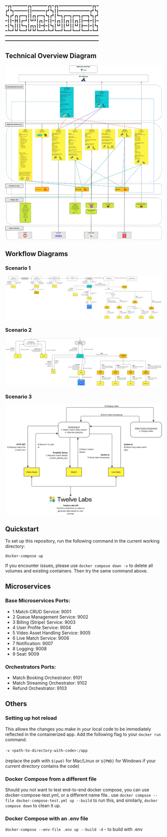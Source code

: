 ```
━┏┓━━━━━━━┏┓━━━━━━━┏┓━┏┓━━━━━━━━━━━━━━━┏┓━
┏┛┗┓━━━━━━┃┃━━━━━━┏┛┗┓┃┃━━━━━━━━━━━━━━┏┛┗┓
┗┓┏┛┏┓┏━━┓┃┃┏┓┏━━┓┗┓┏┛┃┗━┓┏━━┓┏━━┓┏━━┓┗┓┏┛
━┃┃━┣┫┃┏━┛┃┗┛┛┃┏┓┃━┃┃━┃┏┓┃┃┏┓┃┃┏┓┃┃━━┫━┃┃━
━┃┗┓┃┃┃┗━┓┃┏┓┓┃┃━┫━┃┗┓┃┗┛┃┃┗┛┃┃┗┛┃┣━━┃━┃┗┓
━┗━┛┗┛┗━━┛┗┛┗┛┗━━┛━┗━┛┗━━┛┗━━┛┗━━┛┗━━┛━┗━┛
━━━━━━━━━━━━━━━━━━━━━━━━━━━━━━━━━━━━━━━━━━
━━━━━━━━━━━━━━━━━━━━━━━━━━━━━━━━━━━━━━━━━━
```


## Technical Overview Diagram
![Technical Overview Diagram](tod.png)

## Workflow Diagrams
### Scenario 1
![Scenario 1](scenario1.png)

### Scenario 2
![Scenario 2](scenario2.png)

### Scenario 3
![Scenario 3](scenario3.png)

## Quickstart
To set up this repository, run the following command in the current working directory:
```bash
docker-compose up
```

If you encounter issues, please use `docker compose down -v` to delete all volumes and existing containers. Then try the same command above.



## Microservices
### Base Microservices Ports:
- 1 Match CRUD Service: 9001
- 2 Queue Management Service: 9002
- 3 Billing (Stripe) Service: 9003
- 4 User Profile Service: 9004
- 5 Video Asset Handling Service: 9005
- 6 Live Match Service: 9006
- 7 Notification: 9007
- 8 Logging: 9008
- 9 Seat: 9009
### Orchestrators Ports:
- Match Booking Orchestrator: 9101
- Match Streaming Orchestrator: 9102
- Refund Orchestrator: 9103


## Others
### Setting up hot reload
This allows the changes you make in your local code to be immediately reflected in the containerized app. Add the following flag to your `docker run` command.<br><br>
`-v <path-to-directory-with-code>:/app`<br><br>
(replace the path with `$(pwd)` for Mac/Linux or `${PWD}` for Windows if your current directory contains the code)

### Docker Compose from a different file
Should you not want to test end-to-end docker compose, you can use docker-compose-test.yml, or a different name file.. use `docker compose --file docker-compose-test.yml up --build` to run this, and similarly, `docker compose down` to clean it up.

### Docker Compose with an .env file
`docker-compose --env-file .env up --build -d` - to build with .env
